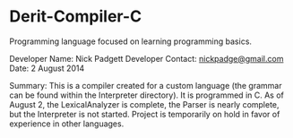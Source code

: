 Derit-Compiler-C
================

Programming language focused on learning programming basics.

Developer Name: Nick Padgett
Developer Contact: nickpadge@gmail.com
Date: 2 August 2014

Summary: This is a compiler created for a custom language (the grammar can be found within the Interpreter directory). It is programmed in C. As of August 2, the LexicalAnalyzer is complete, the Parser is nearly complete, but the Interpreter is not started. Project is temporarily on hold in favor of experience in other languages.
